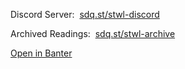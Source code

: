 <hr style="height:50px; visibility:hidden;" />
<p id="bookSat"></p>
<p id="bookSun"></p>
<p>Discord Server:&nbsp;&nbsp;<a href="https://discord.gg/DbQF7ze" id="discord">sdq.st/stwl-discord</a></p>
<p>Archived Readings:&nbsp;&nbsp;<a href="/stwl/archive" id="archive">sdq.st/stwl-archive</a></p>
<p><a href="banter://lunartiger.github.io/stwl" id="banter">Open in Banter</a></p>
<script src="/stwl/assets/js/event.js"></script>
<script>
  let locked=false;
  // a simple aframe component to handle the click to open my website
  AFRAME.registerComponent('lock-unlock', {
    init: function () {
      // When you click on an element, run the animation on the parent element
      this.el.addEventListener('click', () => {
        if(locked) {
          unlockPlayer();
          locked=false;
        }else {
          lockPlayer();
          locked=true;
        }
      })
    }
  });
</script>
<div style="display: none;" id="aScene"><a-scene sq-disableteleport sq-spawnpoint="position: 5 0 -25 201;" sq-maxoccupancy="number: 12" sq-clippingplane="near: 0.09; far: 1666;" sq-guestsallowed="false" sq-friendpositionjoinallowed="false" sq-devtoolsenabled="false" sq-portalsenabled="false" sq-refreshrate="rate:90" sq-hidedefaulttextures sq-assetbundle="android: https://lunartiger.github.io/stwl/assets/storytime_android?v6; desktop: https://lunartiger.github.io/stwl/assets/storytime_standalonewindows?v6;" embedded>
  <a-box sq-collider sq-interactable lock-unlock color="#000" position="-6.08 6.14 -11.89" scale="0.3 0.3 0" material="transparent: true; opacity: 0"></a-box>
  <script src="https://sq-community.glitch.me/gotoButton.js" position="-8.25 1 -10" rotation="0 90 0" scale="0.5" button-color="#b38a4b" text-color="#000"></script>
</a-scene></div>